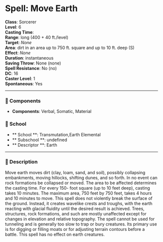 
# Spell: Move Earth
**Class**: Sorcerer  
**Level**: 6  
**Casting Time**:   
**Range**: long (400 + 40 ft./level)  
**Target**: _None_  
**Area**: dirt in an area up to 750 ft. square and up to 10 ft. deep (S)  
**Effect**: _None_  
**Duration**: instantaneous  
**Saving Throw**: None (none)  
**Spell Resistance**: No (no)  
**DC**: 16  
**Caster Level**: 1  
**Spontaneous**: Yes

---

### 🔮 Components
- **Components**: Verbal, Somatic, Material

### 🏫 School
- ** School **: Transmutation,Earth Elemental
- ** Subschool **: undefined
- ** Descriptor **: Earth
---

### 📜 Description
Move earth moves dirt (clay, loam, sand, and soil), possibly collapsing embankments, moving hillocks, shifting dunes, and so forth. In no event can rock formations be collapsed or moved. The area to be affected determines the casting time. For every 150- foot square (up to 10 feet deep), casting takes 10 minutes. The maximum area, 750 feet by 750 feet, takes 4 hours and 10 minutes to move. This spell does not violently break the surface of the ground. Instead, it creates wavelike crests and troughs, with the earth reacting with glacial fluidity until the desired result is achieved. Trees, structures, rock formations, and such are mostly unaffected except for changes in elevation and relative topography. The spell cannot be used for tunneling and is generally too slow to trap or bury creatures. Its primary use is for digging or filling moats or for adjusting terrain contours before a battle. This spell has no effect on earth creatures.
